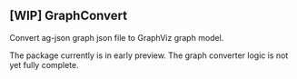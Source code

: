## [WIP] GraphConvert

Convert ag-json graph json file to GraphViz graph model.

The package currently is in early preview. The graph converter logic is not yet fully complete.